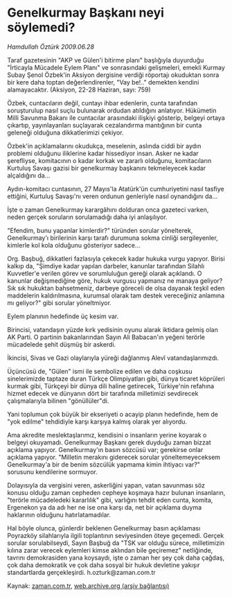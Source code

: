 # Genelkurmay Başkanı neyi söylemedi?

*Hamdullah Öztürk 2009.06.28*

<tr><td class="metin" colspan="2" style="padding-top: 20px; padding-left: 5px; padding-right: 10px;">Taraf gazetesinin "AKP ve Gülen'i bitirme planı" başlığıyla duyurduğu "İrticayla Mücadele Eylem Planı" ve sonrasındaki gelişmeleri, emekli Kurmay Subay Şenol Özbek'in Aksiyon dergisine verdiği röportajı okuduktan sonra bir kere daha toptan değerlendirenler, "Vay be!.." demekten kendini alamayacaktır. (Aksiyon, 22-28 Haziran, sayı: 759)</td></tr><tr><td class="metin" colspan="2" style="padding-top: 20px; padding-left: 5px; padding-right: 10px;"><p> Özbek, cuntacıların değil, cuntayı ihbar edenlerin, cunta tarafından soruşturulup nasıl suçlu bulunarak ordudan atıldığını anlatıyor. Hükümetin Milli Savunma Bakanı ile cuntacılar arasındaki ilişkiyi gösterip, belgeyi ortaya çıkartıp, yayınlayanları suçlayarak cezalandırma mantığının bir cunta geleneği olduğuna dikkatlerimizi çekiyor.
<p> Özbek'in açıklamalarını okudukça, meselenin, aslında ciddi bir aydın problemi olduğunu iliklerine kadar hissediyor insan. Asker ne kadar şerefliyse, komitacının o kadar korkak ve zararlı olduğunu, komitacıların Kurtuluş Savaşı gazisi bir genelkurmay başkanını tekmeleyecek kadar alçaldığını da...
<p> Aydın-komitacı cuntasının, 27 Mayıs'la Atatürk'ün cumhuriyetini nasıl tasfiye ettiğini, Kurtuluş Savaşı'nı veren ordunun genleriyle nasıl oynandığını da...
<p> İşte o zaman Genelkurmay karargâhını dolduran onca gazeteci varken, neden gerçek soruların sorulamadığı daha iyi anlaşılıyor.
<p> "Efendim, bunu yapanlar kimlerdir?" türünden sorular yönelterek, Genelkurmay'ı birilerinin karşı tarafı durumuna sokma cinliği sergileyenler, kimlerle kol kola olduğunu gösteriyor sadece...
<p> Org. Başbuğ, dikkatleri fazlasıyla çekecek kadar hukuka vurgu yapıyor. Birisi kalkıp da, "Şimdiye kadar yapılan darbeler, kanunlar tarafından Silahlı Kuvvetler'e verilen görev ve sorumluluğun gereği olarak açıklandı. O kanunlar değişmediğine göre, hukuk vurgusu yapmanız ne manaya geliyor? Sık sık hukuktan bahsetmeniz, darbeye göreceli de olsa dayanak teşkil eden maddelerin kaldırılmasına, kurumsal olarak tam destek vereceğiniz anlamına mı geliyor?" gibi sorular yöneltmiyor.
<p> Eylem planının hedefinde üç kesim var.
<p> Birincisi, vatandaşın yüzde kırk yedisinin oyunu alarak iktidara gelmiş olan AK Parti. O partinin bakanlarından Sayın Ali Babacan'ın yeğeni terörle mücadelede şehit düşmüş bir askerdi.
<p> İkincisi, Sivas ve Gazi olaylarıyla yüreği dağlanmış Alevî vatandaşlarımızdı.
<p> Üçüncüsü de, "Gülen" ismi ile sembolize edilen ve daha coşkusu sinelerimizde taptaze duran Türkçe Olimpiyatları gibi, dünya ticaret köprüleri kurmak gibi, Türkçeyi bir dünya dili haline getirecek, Türkiye'nin refahına hizmet edecek ve dünyanın dört bir tarafında milletimizi sevdirecek çalışmalarıyla bilinen "gönüllüler"di.
<p> Yani toplumun çok büyük bir ekseriyeti o acayip planın hedefinde, hem de "yok edilme" tehdidiyle karşı karşıya kalmış olarak yer alıyordu.
<p> Ama akredite meslektaşlarımız, kendisini o insanların yerine koyarak o belgeyi okuyamadı. Genelkurmay Başkanı gerek duyduğu zaman bizzat açıklama yapıyor. Genelkurmay'ın basın sözcüsü var; gerekirse onlar açıklama yapıyor. "Milletin merakını giderecek sorular yöneltemeyeceksem Genelkurmay'a bir de benim sözcülük yapmama kimin ihtiyacı var?" sorusunu kendilerine sormuyor.
<p> Dolayısıyla da vergisini veren, askerliğini yapan, vatan savunması söz konusu olduğu zaman cepheden cepheye koşmaya hazır bulunan insanların, "terörle mücadeledeki kararlılık" gibi, varlığını tehdit eden cunta, komita, Ergenekon ya da adı her ne ise ona karşı da, net bir açıklama duyma haklarının olduğunu hatırlatamadılar.
<p> Hal böyle olunca, günlerdir beklenen Genelkurmay basın açıklaması Poyrazköy silahlarıyla ilgili toplantının seviyesinden öteye geçemedi. Gerçek sorular sorulabilseydi, Sayın Başbuğ da "TSK var olduğu sürece, milletimizin kılına zarar verecek eylemleri kimse aklından bile geçiremez" netliğinde, tavrını demokrasiden yana koysaydı, işte o zaman her şey çok daha çağdaş, çok daha demokratik ve çok daha sosyal bir hukuk devletine yakışır standartlarda gerçekleşirdi. h.ozturk@zaman.com.tr<br/></p></p></p></p></p></p></p></p></p></p></p></p></p></p></td></tr>

Kaynak: [zaman.com.tr](http://zaman.com.tr/yazar.do?yazino=863660), [web.archive.org (arşiv bağlantısı)](http://web.archive.org/web/20090903122255/http://www.zaman.com.tr:80/yazar.do?yazino=863660)
